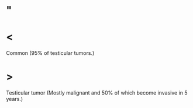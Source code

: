 # "

# <

Common
(95% of testicular tumors.)

# >

Testicular tumor
(Mostly malignant and 50% of which become invasive in 5 years.)
